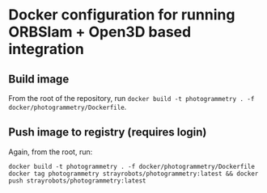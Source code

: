 
# Docker configuration for running ORBSlam + Open3D based integration

## Build image

From the root of the repository, run `docker build -t photogrammetry . -f docker/photogrammetry/Dockerfile`.

## Push image to registry (requires login)

Again, from the root, run:
```
docker build -t photogrammetry . -f docker/photogrammetry/Dockerfile
docker tag photogrammetry strayrobots/photogrammetry:latest && docker push strayrobots/photogrammetry:latest
```


